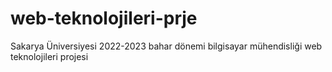 # web-teknolojileri-prje

Sakarya Üniversiyesi 2022-2023 bahar dönemi bilgisayar mühendisliği web teknolojileri projesi
